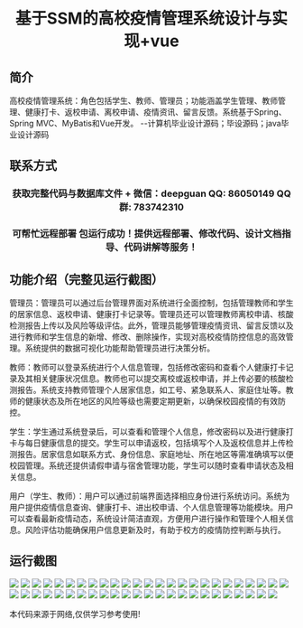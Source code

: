 <p><h1 align="center">基于SSM的高校疫情管理系统设计与实现+vue</h1></p>

## 简介
高校疫情管理系统：角色包括学生、教师、管理员；功能涵盖学生管理、教师管理、健康打卡、返校申请、离校申请、疫情资讯、留言反馈。系统基于Spring、Spring MVC、MyBatis和Vue开发。    --计算机毕业设计源码；毕设源码；java毕业设计源码


## 联系方式
<p><h3 align="center">获取完整代码与数据库文件 + 微信：deepguan QQ: 86050149 QQ群: 783742310</h3></p>
<p><h3 align="center">可帮忙远程部署 包运行成功！提供远程部署、修改代码、设计文档指导、代码讲解等服务！</h3></p>

## 功能介绍（完整见运行截图）
管理员：管理员可以通过后台管理界面对系统进行全面控制，包括管理教师和学生的居家信息、返校申请、健康打卡记录等。管理员还可以管理教师离校申请、核酸检测报告上传以及风险等级评估。此外，管理员能够管理疫情资讯、留言反馈以及进行教师和学生信息的新增、修改、删除操作，实现对高校疫情防控信息的高效管理。系统提供的数据可视化功能帮助管理员进行决策分析。

教师：教师可以登录系统进行个人信息管理，包括修改密码和查看个人健康打卡记录及其相关健康状况信息。教师也可以提交离校或返校申请，并上传必要的核酸检测报告。系统支持教师管理个人居家信息，如工号、紧急联系人、家庭住址等。教师的健康状态及所在地区的风险等级也需要定期更新，以确保校园疫情的有效防控。

学生：学生通过系统登录后，可以查看和管理个人信息，修改密码以及进行健康打卡与每日健康信息的提交。学生可以申请返校，包括填写个人及返校信息并上传检测报告。居家信息如联系方式、身份信息、家庭地址、所在地区等需准确填写以便校园管理。系统还提供请假申请与宿舍管理功能，学生可以随时查看申请状态及相关信息。

用户（学生、教师）：用户可以通过前端界面选择相应身份进行系统访问。系统为用户提供疫情信息查询、健康打卡、进出校申请、个人信息管理等功能模块。用户可以查看最新疫情动态，系统设计简洁直观，方便用户进行操作和管理个人相关信息。风险评估功能确保用户信息更新及时，有助于校方的疫情防控判断与执行。


## 运行截图
![](https://bs-1329754181.cos.ap-shanghai.myqcloud.com/ssm/UniversityPandemicManagementSystem/img/001.jpg)
![](https://bs-1329754181.cos.ap-shanghai.myqcloud.com/ssm/UniversityPandemicManagementSystem/img/002.jpg)
![](https://bs-1329754181.cos.ap-shanghai.myqcloud.com/ssm/UniversityPandemicManagementSystem/img/003.jpg)
![](https://bs-1329754181.cos.ap-shanghai.myqcloud.com/ssm/UniversityPandemicManagementSystem/img/004.jpg)
![](https://bs-1329754181.cos.ap-shanghai.myqcloud.com/ssm/UniversityPandemicManagementSystem/img/005.jpg)
![](https://bs-1329754181.cos.ap-shanghai.myqcloud.com/ssm/UniversityPandemicManagementSystem/img/006.jpg)
![](https://bs-1329754181.cos.ap-shanghai.myqcloud.com/ssm/UniversityPandemicManagementSystem/img/007.jpg)
![](https://bs-1329754181.cos.ap-shanghai.myqcloud.com/ssm/UniversityPandemicManagementSystem/img/008.jpg)
![](https://bs-1329754181.cos.ap-shanghai.myqcloud.com/ssm/UniversityPandemicManagementSystem/img/009.jpg)
![](https://bs-1329754181.cos.ap-shanghai.myqcloud.com/ssm/UniversityPandemicManagementSystem/img/010.jpg)
![](https://bs-1329754181.cos.ap-shanghai.myqcloud.com/ssm/UniversityPandemicManagementSystem/img/011.jpg)
![](https://bs-1329754181.cos.ap-shanghai.myqcloud.com/ssm/UniversityPandemicManagementSystem/img/012.jpg)
![](https://bs-1329754181.cos.ap-shanghai.myqcloud.com/ssm/UniversityPandemicManagementSystem/img/013.jpg)
![](https://bs-1329754181.cos.ap-shanghai.myqcloud.com/ssm/UniversityPandemicManagementSystem/img/014.jpg)
![](https://bs-1329754181.cos.ap-shanghai.myqcloud.com/ssm/UniversityPandemicManagementSystem/img/015.jpg)
![](https://bs-1329754181.cos.ap-shanghai.myqcloud.com/ssm/UniversityPandemicManagementSystem/img/016.jpg)
![](https://bs-1329754181.cos.ap-shanghai.myqcloud.com/ssm/UniversityPandemicManagementSystem/img/017.jpg)
![](https://bs-1329754181.cos.ap-shanghai.myqcloud.com/ssm/UniversityPandemicManagementSystem/img/018.jpg)
![](https://bs-1329754181.cos.ap-shanghai.myqcloud.com/ssm/UniversityPandemicManagementSystem/img/019.jpg)
![](https://bs-1329754181.cos.ap-shanghai.myqcloud.com/ssm/UniversityPandemicManagementSystem/img/020.jpg)
![](https://bs-1329754181.cos.ap-shanghai.myqcloud.com/ssm/UniversityPandemicManagementSystem/img/021.jpg)
![](https://bs-1329754181.cos.ap-shanghai.myqcloud.com/ssm/UniversityPandemicManagementSystem/img/022.jpg)
![](https://bs-1329754181.cos.ap-shanghai.myqcloud.com/ssm/UniversityPandemicManagementSystem/img/023.jpg)
![](https://bs-1329754181.cos.ap-shanghai.myqcloud.com/ssm/UniversityPandemicManagementSystem/img/024.jpg)
![](https://bs-1329754181.cos.ap-shanghai.myqcloud.com/ssm/UniversityPandemicManagementSystem/img/025.jpg)
![](https://bs-1329754181.cos.ap-shanghai.myqcloud.com/ssm/UniversityPandemicManagementSystem/img/026.jpg)
![](https://bs-1329754181.cos.ap-shanghai.myqcloud.com/ssm/UniversityPandemicManagementSystem/img/027.jpg)
![](https://bs-1329754181.cos.ap-shanghai.myqcloud.com/ssm/UniversityPandemicManagementSystem/img/028.jpg)
![](https://bs-1329754181.cos.ap-shanghai.myqcloud.com/ssm/UniversityPandemicManagementSystem/img/029.jpg)
![](https://bs-1329754181.cos.ap-shanghai.myqcloud.com/ssm/UniversityPandemicManagementSystem/img/030.jpg)
![](https://bs-1329754181.cos.ap-shanghai.myqcloud.com/ssm/UniversityPandemicManagementSystem/img/031.jpg)
![](https://bs-1329754181.cos.ap-shanghai.myqcloud.com/ssm/UniversityPandemicManagementSystem/img/032.jpg)
![](https://bs-1329754181.cos.ap-shanghai.myqcloud.com/ssm/UniversityPandemicManagementSystem/img/033.jpg)
![](https://bs-1329754181.cos.ap-shanghai.myqcloud.com/ssm/UniversityPandemicManagementSystem/img/034.jpg)
![](https://bs-1329754181.cos.ap-shanghai.myqcloud.com/ssm/UniversityPandemicManagementSystem/img/035.jpg)
![](https://bs-1329754181.cos.ap-shanghai.myqcloud.com/ssm/UniversityPandemicManagementSystem/img/036.jpg)
![](https://bs-1329754181.cos.ap-shanghai.myqcloud.com/ssm/UniversityPandemicManagementSystem/img/037.jpg)
![](https://bs-1329754181.cos.ap-shanghai.myqcloud.com/ssm/UniversityPandemicManagementSystem/img/038.jpg)
![](https://bs-1329754181.cos.ap-shanghai.myqcloud.com/ssm/UniversityPandemicManagementSystem/img/039.jpg)
![](https://bs-1329754181.cos.ap-shanghai.myqcloud.com/ssm/UniversityPandemicManagementSystem/img/040.jpg)
![](https://bs-1329754181.cos.ap-shanghai.myqcloud.com/ssm/UniversityPandemicManagementSystem/img/041.jpg)
![](https://bs-1329754181.cos.ap-shanghai.myqcloud.com/ssm/UniversityPandemicManagementSystem/img/042.jpg)
![](https://bs-1329754181.cos.ap-shanghai.myqcloud.com/ssm/UniversityPandemicManagementSystem/img/043.jpg)
![](https://bs-1329754181.cos.ap-shanghai.myqcloud.com/ssm/UniversityPandemicManagementSystem/img/044.jpg)
![](https://bs-1329754181.cos.ap-shanghai.myqcloud.com/ssm/UniversityPandemicManagementSystem/img/045.jpg)
![](https://bs-1329754181.cos.ap-shanghai.myqcloud.com/ssm/UniversityPandemicManagementSystem/img/046.jpg)
![](https://bs-1329754181.cos.ap-shanghai.myqcloud.com/ssm/UniversityPandemicManagementSystem/img/047.jpg)
![](https://bs-1329754181.cos.ap-shanghai.myqcloud.com/ssm/UniversityPandemicManagementSystem/img/048.jpg)
![](https://bs-1329754181.cos.ap-shanghai.myqcloud.com/ssm/UniversityPandemicManagementSystem/img/049.jpg)

<p>本代码来源于网络,仅供学习参考使用!</p>
